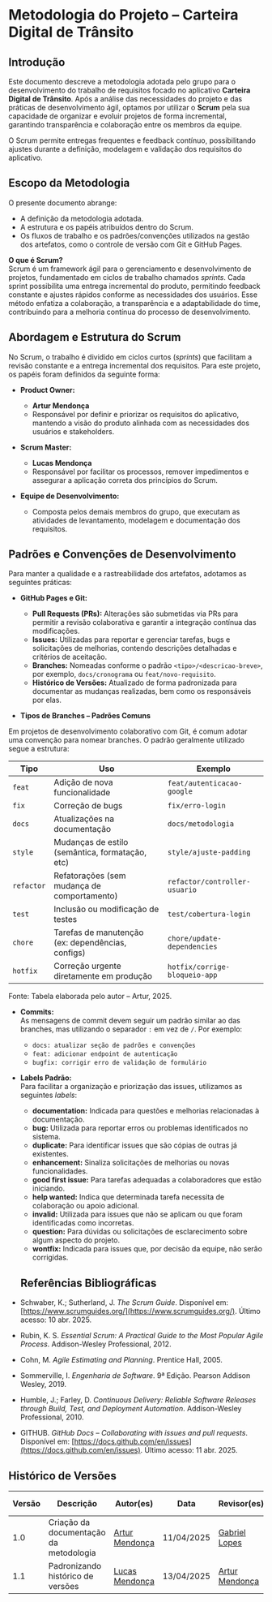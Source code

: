 # Metodologia do Projeto – Carteira Digital de Trânsito

## Introdução

Este documento descreve a metodologia adotada pelo grupo para o desenvolvimento do trabalho de requisitos focado no aplicativo **Carteira Digital de Trânsito**. Após a análise das necessidades do projeto e das práticas de desenvolvimento ágil, optamos por utilizar o **Scrum** pela sua capacidade de organizar e evoluir projetos de forma incremental, garantindo transparência e colaboração entre os membros da equipe.

O Scrum permite entregas frequentes e feedback contínuo, possibilitando ajustes durante a definição, modelagem e validação dos requisitos do aplicativo.

## Escopo da Metodologia

O presente documento abrange:
- A definição da metodologia adotada.
- A estrutura e os papéis atribuídos dentro do Scrum.
- Os fluxos de trabalho e os padrões/convenções utilizados na gestão dos artefatos, como o controle de versão com Git e GitHub Pages.

**O que é Scrum?**  
Scrum é um framework ágil para o gerenciamento e desenvolvimento de projetos, fundamentado em ciclos de trabalho chamados *sprints*. Cada sprint possibilita uma entrega incremental do produto, permitindo feedback constante e ajustes rápidos conforme as necessidades dos usuários. Esse método enfatiza a colaboração, a transparência e a adaptabilidade do time, contribuindo para a melhoria contínua do processo de desenvolvimento.

## Abordagem e Estrutura do Scrum

No Scrum, o trabalho é dividido em ciclos curtos (*sprints*) que facilitam a revisão constante e a entrega incremental dos requisitos. Para este projeto, os papéis foram definidos da seguinte forma:

- **Product Owner:**  
  - **Artur Mendonça**  
  - Responsável por definir e priorizar os requisitos do aplicativo, mantendo a visão do produto alinhada com as necessidades dos usuários e stakeholders.

- **Scrum Master:**  
  - **Lucas Mendonça**  
  - Responsável por facilitar os processos, remover impedimentos e assegurar a aplicação correta dos princípios do Scrum.

- **Equipe de Desenvolvimento:**  
  - Composta pelos demais membros do grupo, que executam as atividades de levantamento, modelagem e documentação dos requisitos.

## Padrões e Convenções de Desenvolvimento

Para manter a qualidade e a rastreabilidade dos artefatos, adotamos as seguintes práticas:

- **GitHub Pages e Git:**
  - **Pull Requests (PRs):** Alterações são submetidas via PRs para permitir a revisão colaborativa e garantir a integração contínua das modificações.
  - **Issues:** Utilizadas para reportar e gerenciar tarefas, bugs e solicitações de melhorias, contendo descrições detalhadas e critérios de aceitação.
  - **Branches:** Nomeadas conforme o padrão `<tipo>/<descricao-breve>`, por exemplo, `docs/cronograma` ou `feat/novo-requisito`.
  - **Histórico de Versões:** Atualizado de forma padronizada para documentar as mudanças realizadas, bem como os responsáveis por elas.

- **Tipos de Branches – Padrões Comuns**

Em projetos de desenvolvimento colaborativo com Git, é comum adotar uma convenção para nomear branches. O padrão geralmente utilizado segue a estrutura:

| Tipo        | Uso                                                   | Exemplo                          |
|-------------|--------------------------------------------------------|----------------------------------|
| `feat`      | Adição de nova funcionalidade                          | `feat/autenticacao-google`      |
| `fix`       | Correção de bugs                                       | `fix/erro-login`                |
| `docs`      | Atualizações na documentação                           | `docs/metodologia`              |
| `style`     | Mudanças de estilo (semântica, formatação, etc)        | `style/ajuste-padding`          |
| `refactor`  | Refatorações (sem mudança de comportamento)            | `refactor/controller-usuario`   |
| `test`      | Inclusão ou modificação de testes                      | `test/cobertura-login`          |
| `chore`     | Tarefas de manutenção (ex: dependências, configs)      | `chore/update-dependencies`     |
| `hotfix`    | Correção urgente diretamente em produção               | `hotfix/corrige-bloqueio-app`   |

Fonte: Tabela elaborada pelo autor – Artur, 2025.

- **Commits:**  
    As mensagens de commit devem seguir um padrão similar ao das branches, mas utilizando o separador `:` em vez de `/`. Por exemplo:  
    - `docs: atualizar seção de padrões e convenções`  
    - `feat: adicionar endpoint de autenticação`  
    - `bugfix: corrigir erro de validação de formulário`

- **Labels Padrão:**  
  Para facilitar a organização e priorização das issues, utilizamos as seguintes *labels*:
  - **documentation:** Indicada para questões e melhorias relacionadas à documentação.
  - **bug:** Utilizada para reportar erros ou problemas identificados no sistema.
  - **duplicate:** Para identificar issues que são cópias de outras já existentes.
  - **enhancement:** Sinaliza solicitações de melhorias ou novas funcionalidades.
  - **good first issue:** Para tarefas adequadas a colaboradores que estão iniciando.
  - **help wanted:** Indica que determinada tarefa necessita de colaboração ou apoio adicional.
  - **invalid:** Utilizada para issues que não se aplicam ou que foram identificadas como incorretas.
  - **question:** Para dúvidas ou solicitações de esclarecimento sobre algum aspecto do projeto.
  - **wontfix:** Indicada para issues que, por decisão da equipe, não serão corrigidas.

  ## Referências Bibliográficas

- Schwaber, K.; Sutherland, J. *The Scrum Guide*. Disponível em: [https://www.scrumguides.org/](https://www.scrumguides.org/). Último acesso: 10 abr. 2025.
- Rubin, K. S. *Essential Scrum: A Practical Guide to the Most Popular Agile Process*. Addison-Wesley Professional, 2012.
- Cohn, M. *Agile Estimating and Planning*. Prentice Hall, 2005.
- Sommerville, I. *Engenharia de Software*. 9ª Edição. Pearson Addison Wesley, 2019.
- Humble, J.; Farley, D. *Continuous Delivery: Reliable Software Releases through Build, Test, and Deployment Automation*. Addison-Wesley Professional, 2010.
- GITHUB. *GitHub Docs – Collaborating with issues and pull requests*. Disponível em: [https://docs.github.com/en/issues](https://docs.github.com/en/issues). Último acesso: 11 abr. 2025.

## Histórico de Versões

| Versão | Descrição      | Autor(es)                                            | Data              | Revisor(es)    | Data de Revisão |
|--------|------------|------------------------------------------------------|--------------------|------------| ------- |
| 1.0    |  Criação da documentação da metodologia               | [Artur Mendonça](https://github.com/ArtyMend07)   | 11/04/2025 | [Gabriel Lopes](https://github.com/BrzGab)   | 11/04/2025      |
| 1.1    |  Padronizando histórico de versões               |  [Lucas Mendonça ](https://github.com/lucasarruda9)  | 13/04/2025 | [Artur Mendonça](https://github.com/ArtyMend07)   | 13/04/2025      |
